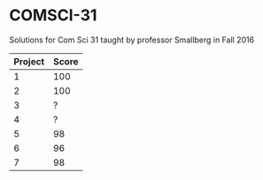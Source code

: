 # COMSCI-31
Solutions for Com Sci 31 taught by professor Smallberg in Fall 2016

| Project | Score |
| --- | --- |
| 1 | 100 |
| 2 | 100 |
| 3 | ? |
| 4 | ? |
| 5 | 98 |
| 6 | 96 | 
| 7 | 98 |
